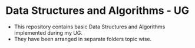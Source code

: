 # Data Structures and Algorithms - UG
+ This repository contains basic Data Structures and Algorithms implemented during my UG.
+ They have been arranged in separate folders topic wise.
